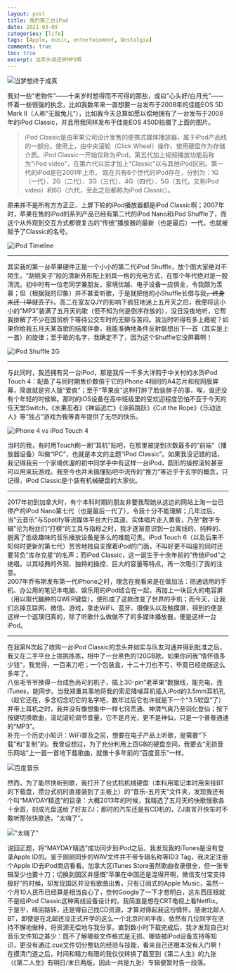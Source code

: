 ```yaml
---
layout: post
title: 我的第三台iPod
date: 2021-03-09
categories: [life]
tags: [Apple, music, entertainment, Nostalgia]
comments: true
toc: true
excerpt: 这年头谁还听MP3啊
---
```


![当梦想终于成真](https://chensunuoft.github.io/new_blog/images/iPod/IMG_8921.JPG)

我对一些“老物件”——十来岁时想得而不可得的那些，或曰“心头好/白月光”——怀着一些很强的执念，比如我数年来一直想要一台发布于2008年的佳能EOS 5D Mark II（人称“无敌兔儿”），比如我今天总算如愿以偿地拥有了一台发布于2008年的iPod Classic，并且用我同样发布于佳能EOS 450D拍摄了上面的图片。

> iPod Classic是由苹果公司设计发售的便携式媒体播放器，属于iPod产品线的一部分。使用上，由中央滚轮（Click Wheel）操作，使用硬盘作为存储介质。iPod Classic一开始仅称为iPod，第五代加上视频播放功能后称为"iPod video"，在第六代以后才加上"Classic"以与其他iPod区别。第一代的iPod是在2001年上市。 现在共有6个世代的iPod存在，分别为：1G（一代）、2G（二代）、3G（三代）、4G（四代）、5G（五代，又称iPod video）和6G（六代，至此之后都称为iPod Classic）。

原来并不是所有方方正正、上屏下轮的iPod播放器都是iPod Classic啊；2007年时，苹果在售的iPod的系列产品已经有第二代的iPod Nano和iPod Shuffle了，而这个从外观到交互方式都很复古的“传统”播放器的最新（也是最后）一代，也就被赋予了Classic的名号。

![iPod Timeline](https://upload.wikimedia.org/wikipedia/en/timeline/34ed2143800d6ddb333ede84b13252f8.png)

---

其实我的第一台苹果硬件正是一个小小的第二代iPod Shuffle，放个图大家绝对不陌生。“胡桃夹子”般的清新外形配上别具一格的充电方式，在那个年代绝对是一股清流。初中时有一位老同学兼朋友，家境优越、电子设备一应俱全，令我颇为羡慕；但（根据我的印象）并不甚爱听歌，于是就把他的小Shuffle长借与我~~，终身未还（早就丢了）~~。高二在室友QJY的影响下疯狂地迷上五月天之后，我便将这小小的"MP3"装满了五月天的歌（但不知为何是倒序存放的），没日没夜地听，它帮我排解了不少在国贸桥下等待公交车时的无聊与苦闷。我当时听得有多上瘾呢？如果你给我五月天某首歌的结尾伴奏，我能准确地条件反射联想出下一首（其实是上一首）的旋律；至于歌的名字，我确定不了，因为这个Shuffle它没屏幕啊！

![iPod Shuffle 2G](https://the-gadgeteer.com/assets/apple-ipod-shuffle-2-6.jpg)

---

与此同时，我还拥有另一台iPod，那是我斥一千多大洋购于中关村的水货iPod Touch 4：配备了与同时期售价数倍于它的iPhone 4相同的A4芯片和视网膜屏幕，简直就是穷人版“爱疯”；至于“苹果皮”这种打肿了脸装胖子的事，唉，谁还没有个年轻的时候嘛。那时的iOS设备在高中班级里的受欢迎程度恐怕不亚于今天的任天堂Switch，《水果忍者》《神庙逃亡》《涂鸦跳跃》《Cut the Rope》《乐动达人》等“独占”游戏为我等青年提供了无尽的快乐。 

![iPhone 4 vs iPod Touch 4](https://everymac.com/images/other_images/iphone-4-ipod-touch-4thgen.jpg)

当时的我，有时用Touch刷一刷“耳机”贴吧，在那里被提到次数最多的“前端”（播放器设备）叫做“IPC”，也就是本文的主题“iPod Classic”。如果我没记错的话，我记得我另一个家境优渥的初中同学手中有这样一台iPod，圆形的操控滚轮甚至可以用来玩游戏。我至今也并未搞懂贴吧中流传的“推力”等近乎于玄学的概念，只记得，iPod Classic是个装有机械硬盘的大家伙。

---

2017年初到加拿大时，有个本科时期的朋友非要我帮她从这边的网站上淘一台已停产的iPod Nano第七代（也是最后一代了），令我十分不能理解；几年过后，当“云音乐”与Spotify等流媒体平台大行其道、实体唱片走入黄昏，乃至“数字专辑”沦为粉丝们“打榜”的工具与指标之时，我才逐渐意识到一台离线的、纯粹的、脱离了低级趣味的音乐播放设备是多么的难能可贵。iPod Touch 6（以及后来不知何时更新的第七代）苦苦地独自支撑着iPod的门面，不叫好更不叫座的同时还要背负”库存克星“的名声；而iPod Classic，这一诞生于十余年前的”传统iPod“之绝唱，以其经典的外观、独特的操控、巨大的容量等特点，再一次吸引了我的注意。  
2007年乔布斯发布第一代iPhone之时，理念在我看来是在做加法：把通话用的手机、办公用的笔记本电脑、娱乐用的iPod结合在一起，再加上一块巨大的电容屏（用以取代臃肿的QWER键盘），便形成了这款改变了世界的手机；而今天，让我们忘掉互联网、微信、游戏，拿走WiFi、蓝牙、摄像头以及触摸屏，得到的便是这样一个返璞归真的，除了听歌什么做做不了的多媒体播放器，便是这样一台iPod。

---

在我第N次起了收购一台iPod Classic的念头并如实与队友沟通并得到批准之后，我又在二手平台上挑挑拣拣，相中了一台黑色的120GB款。如果你问我”情怀值多少钱“，我觉得，一百来刀吧；一个包装盒，十二十刀也不亏，毕竟已经绝版这么多年了。  
八张毛爷爷换得一台成色尚可的机子，插上30-pin”老苹果“数据线，能充电，连iTunes，能同步。当我郑重其事地将我的索尼降噪耳机插入iPod的3.5mm耳机孔（趁它还在，多念叨念叨它的名字吧，数年过后它也许就是下一个“3.5软盘”了）并带上耳机之时，我并没有像想象中一样七窍贯通、神清气爽乃至羽化登仙；按下按键切换歌曲，滚动滚轮调节音量，它不是月光，更不是神仙，只是一个普普通通的“MP3”。  
补充一个历史小知识：WiFi普及之前，想要在电子产品上听歌，是需要“下载”和“复制”的。我曾设想过，为了充分利用上百GB的硬盘空间，我要去“无损音乐网站”上一首一首地下载歌曲，就像十多年前的“百度音乐”一样。

![百度音乐](https://star.gg/wp-content/uploads/2009/08/baidu-mp3-search.gif)

然而，为了能尽快听到歌，我打开了台式机机械硬盘（本科用笔记本时用来挂BT的下载盘，攒台式机时直接装到了主板上）的“音乐-五月天”文件夹，发现我还有个叫“MAYDAY精选”的目录：大概2013年的时候，我精选了五月天的快歌慢歌各十余首，刻成光盘送给了好友ZJ；那时的汽车还是有CD机的，ZJ直言开快车时不敢听那张快歌选，“太嗨了”。

!["太嗨了"](https://chensunuoft.github.io/new_blog/images/iPod/collection.JPG)

说回正题，将“MAYDAY精选”成功同步到iPod之后，我发现我的iTunes是没有登录Apple ID的。鉴于刚刚同步的WAV文件并不带专辑名称等ID3 Tag，我决定注册个Apple ID去iPod商店看看。加拿大区iTunes Store虽然歌曲收录很全，但一张专辑至少也要十刀；切换到国区并感慨“苹果在中国还是混得开啊，微信支付宝支持极好”的时候，却发现国区并没有歌曲出售，只有订阅式的Apple Music，虽然一个月10人民币已经算是相当良心了，奈何Google了一下才想明白，这东西压根就不是给iPod Classic这种离线设备设计的，我简直是想在CRT电视上看Netflix。  
于是乎，峰回路转，还是得自己找CD资源，才算对得起我这份情怀。感谢北邮人BT，即使是在北邮还没正式开学的这么一个北京时间半夜，依然有几位同学在坚持不懈地做种，将资源无偿地与我分享。直到数小时下载完成后，我才发现自己对音乐文件知之甚少：既不了解哪些文件格式是无损、哪些被iPod设备支持等知识，更没有通过.cue文件切分整轨的经验与技能，看来自己还根本没有入门啊！在摸清门道之后，时间和精力有限的我仅仅转换了截至到《第二人生》的九张（《第二人生》有明日/末日两版，因此一共是九张）专辑便暂时告一段落。

